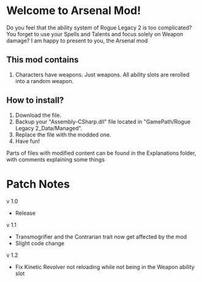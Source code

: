 # Welcome to Arsenal Mod!
Do you feel that the ability system of Rogue Legacy 2 is too complicated?
You forget to use your Spells and Talents and focus solely on Weapon damage?
I am happy to present to you, the Arsenal mod

## This mod contains
1. Characters have weapons. Just weapons. All ability slots are rerolled into a random weapon.

## How to install?
1. Download the file.
2. Backup your "Assembly-CSharp.dll" file located in "GamePath/Rogue Legacy 2_Data/Managed".
3. Replace the file with the modded one.
4. Have fun!

Parts of files with modified content can be found in the Explanations folder, with comments explaining some things

# Patch Notes
v 1.0
- Release

v 1.1
- Transmogrifier and the Contrarian trait now get affected by the mod
- Slight code change

v 1.2
- Fix Kinetic Revolver not reloading while not being in the Weapon ability slot